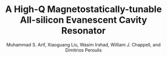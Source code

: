 ---
type: conference
title: A High-Q Magnetostatically-tunable All-silicon Evanescent Cavity Resonator
author: Muhammad S. Arif, Xiaoguang Liu, Wasim Irshad, William J. Chappell, and Dimitrios Peroulis
journal:
volume:
number:
year: 2011
month: Jun.
doi: 10.1109/MWSYM.2011.5972966
pages:
publisher:
booktitle: IEEE MTT-S International Microwave Symposium (IMS)
note:
sort_key: 2011
---